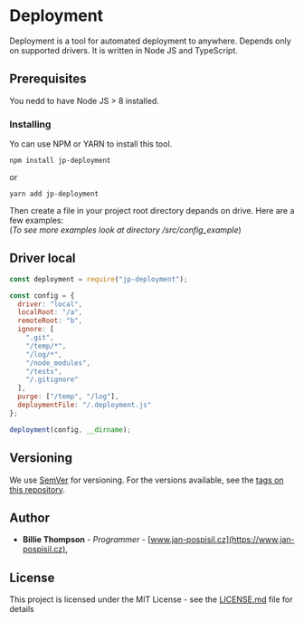 # Deployment

Deployment is a tool for automated deployment to anywhere. Depends only on supported drivers. It is written in Node JS and TypeScript.

## Prerequisites

You nedd to have Node JS > 8 installed.

### Installing

Yo can use NPM or YARN to install this tool.

```
npm install jp-deployment
```

or

```
yarn add jp-deployment
```

Then create a file in your project root directory depands on drive. Here are a few examples:<br />
(_To see more examples look at directory /src/config_example_)

## Driver local

```javascript
const deployment = require("jp-deployment");

const config = {
  driver: "local",
  localRoot: "/a",
  remoteRoot: "b",
  ignore: [
    ".git",
    "/temp/*",
    "/log/*",
    "/node_modules",
    "/tests",
    "/.gitignore"
  ],
  purge: ["/temp", "/log"],
  deploymentFile: "/.deployment.js"
};

deployment(config, __dirname);
```

## Versioning

We use [SemVer](http://semver.org/) for versioning. For the versions available, see the [tags on this repository](https://github.com/honzapospi/deployment/tags).

## Author

- **Billie Thompson** - _Programmer_ - [www.jan-pospisil.cz](https://www.jan-pospisil.cz),

## License

This project is licensed under the MIT License - see the [LICENSE.md](LICENSE.md) file for details
